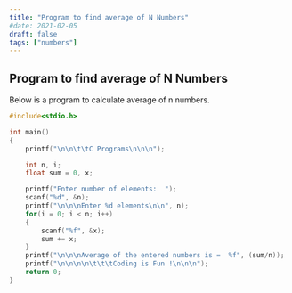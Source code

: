 ```yaml
---
title: "Program to find average of N Numbers"
#date: 2021-02-05
draft: false
tags: ["numbers"]
---
```


## Program to find average of N Numbers

Below is a program to calculate average of n numbers.

```c
#include<stdio.h>

int main()
{
    printf("\n\n\t\tC Programs\n\n\n");

    int n, i;
    float sum = 0, x;

    printf("Enter number of elements:  ");
    scanf("%d", &n);
    printf("\n\n\nEnter %d elements\n\n", n);
    for(i = 0; i < n; i++)
    {
        scanf("%f", &x);
        sum += x;
    }
    printf("\n\n\nAverage of the entered numbers is =  %f", (sum/n));
    printf("\n\n\n\n\t\t\tCoding is Fun !\n\n\n");
    return 0;
}
```
